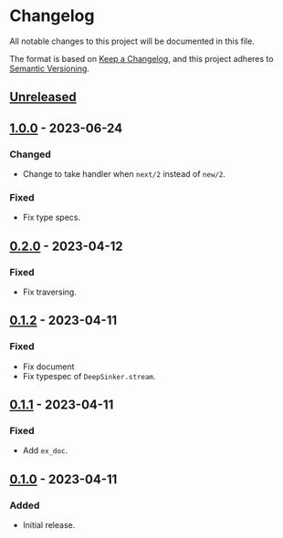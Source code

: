 # Changelog

All notable changes to this project will be documented in this file.

The format is based on [Keep a Changelog](https://keepachangelog.com/en/1.0.0/),
and this project adheres to [Semantic Versioning](https://semver.org/spec/v2.0.0.html).

## [Unreleased]

## [1.0.0] - 2023-06-24

### Changed

- Change to take handler when `next/2` instead of `new/2`.

### Fixed

- Fix type specs.

## [0.2.0] - 2023-04-12

### Fixed

- Fix traversing.

## [0.1.2] - 2023-04-11

### Fixed

- Fix document
- Fix typespec of `DeepSinker.stream`.

## [0.1.1] - 2023-04-11

### Fixed

- Add `ex_doc`.

## [0.1.0] - 2023-04-11

### Added

- Initial release.

[unreleased]: https://github.com/sankaku-deltalab/deep_sinker/compare/1.0.0...HEAD
[1.0.0]: https://github.com/sankaku-deltalab/deep_sinker/compare/0.2.0...1.0.0
[0.2.0]: https://github.com/sankaku-deltalab/deep_sinker/compare/0.1.2...0.2.0
[0.1.2]: https://github.com/sankaku-deltalab/deep_sinker/compare/0.1.1...0.1.2
[0.1.1]: https://github.com/sankaku-deltalab/deep_sinker/compare/0.1.0...0.1.1
[0.1.0]: https://github.com/sankaku-deltalab/deep_sinker/releases/tag/0.1.0